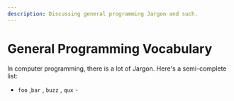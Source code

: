```yaml
---
description: Discussing general programming Jargon and such.
---
```


# General Programming Vocabulary

In computer programming, there is a lot of Jargon. Here's a semi-complete list:

* `foo` ,`bar` , `buzz` , `qux` - 

